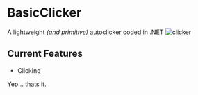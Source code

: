 # BasicClicker
A lightweight _(and primitive)_ autoclicker coded in .NET
![clicker](https://github.com/user-attachments/assets/31e9e98c-59bf-4599-b22a-dd1e1c52f2d4)


## Current Features
- Clicking

Yep... thats it.

